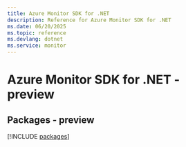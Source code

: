 ```yaml
---
title: Azure Monitor SDK for .NET
description: Reference for Azure Monitor SDK for .NET
ms.date: 06/20/2025
ms.topic: reference
ms.devlang: dotnet
ms.service: monitor
---
```

# Azure Monitor SDK for .NET - preview
## Packages - preview
[!INCLUDE [packages](monitor-index.md)]